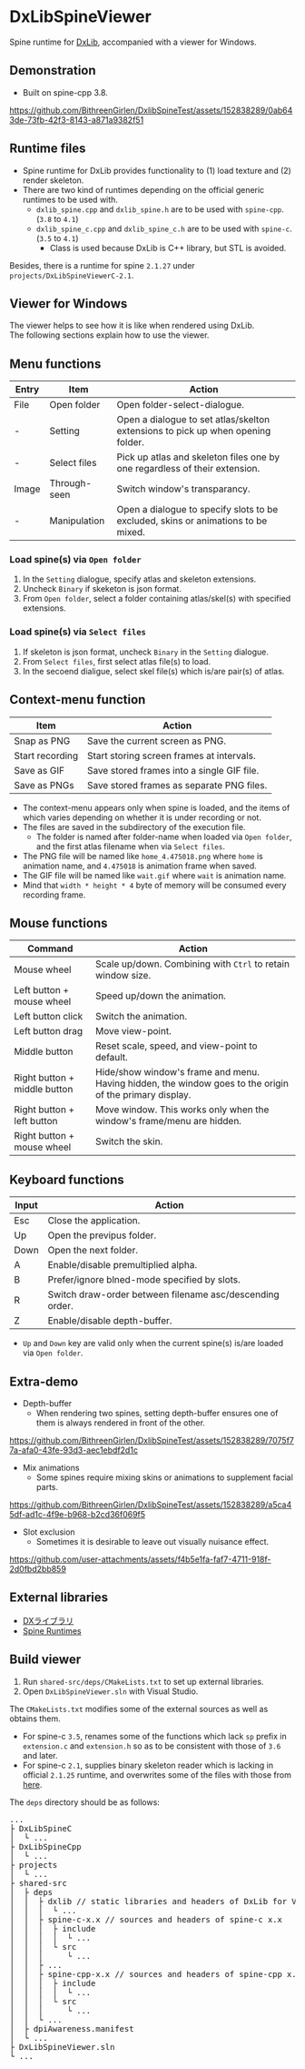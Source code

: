 # DxLibSpineViewer
Spine runtime for [DxLib](https://dxlib.xsrv.jp/index.html), accompanied with a viewer for Windows.

## Demonstration
- Built on spine-cpp 3.8.
 
https://github.com/BithreenGirlen/DxlibSpineTest/assets/152838289/0ab643de-73fb-42f3-8143-a871a9382f51

## Runtime files

- Spine runtime for DxLib provides functionality to (1) load texture and (2) render skeleton.
- There are two kind of runtimes depending on the official generic runtimes to be used with.
  - `dxlib_spine.cpp` and `dxlib_spine.h` are to be used with `spine-cpp`. (`3.8` to `4.1`)
  - `dxlib_spine_c.cpp` and `dxlib_spine_c.h` are to be used with `spine-c`. (`3.5` to `4.1`)
    - Class is used because DxLib is C++ library, but STL is avoided.

Besides, there is a runtime for spine `2.1.27` under `projects/DxLibSpineViewerC-2.1`. 

## Viewer for Windows

The viewer helps to see how it is like when rendered using DxLib.  
The following sections explain how to use the viewer.

## Menu functions

| Entry | Item | Action |
----|---- |---- 
File| Open folder | Open folder-select-dialogue.
 -| Setting | Open a dialogue to set atlas/skelton extensions to pick up when opening folder.
 -| Select files | Pick up atlas and skeleton files one by one regardless of their extension.
Image| Through-seen | Switch window's transparancy.
 -| Manipulation | Open a dialogue to specify slots to be excluded, skins or animations to be mixed.

### Load spine(s) via `Open folder` 
1. In the `Setting` dialogue, specify atlas and skeleton extensions.
2. Uncheck `Binary` if skeketon is json format.
3. From `Open folder`, select a folder containing atlas/skel(s) with specified extensions.

### Load spine(s) via `Select files`
1. If skeleton is json format, uncheck `Binary` in the `Setting` dialogue.
2. From `Select files`, first select atlas file(s) to load. 
3. In the secoend dialigue, select skel file(s) which is/are pair(s) of atlas.

## Context-menu function

| Item | Action |
|---- |---- 
| Snap as PNG | Save the current screen as PNG.
| Start recording | Start storing screen frames at intervals.
| Save as GIF | Save stored frames into a single GIF file.
| Save as PNGs | Save stored frames as separate PNG files.

- The context-menu appears only when spine is loaded, and the items of which varies depending on whether it is under recording or not.
- The files are saved in the subdirectory of the execution file.
  -  The folder is named after folder-name when loaded via `Open folder`, and the first atlas filename when via `Select files`.
- The PNG file will be named like `home_4.475018.png` where `home` is animation name, and `4.475018` is animation frame when saved.
- The GIF file will be named like `wait.gif` where `wait` is animation name.
- Mind that `width * height * 4` byte of memory will be consumed every recording frame.

## Mouse functions

| Command | Action |
----|---- 
Mouse wheel| Scale up/down. Combining with `Ctrl` to retain window size.
Left button + mouse wheel| Speed up/down the animation.
Left button click| Switch the animation.
Left button drag| Move view-point.
Middle button| Reset scale, speed, and view-point to default.
Right button + middle button| Hide/show window's frame and menu. Having hidden, the window goes to the origin of the primary display.
Right button + left button| Move window. This works only when the window's frame/menu are hidden.
Right button + mouse wheel| Switch the skin.

## Keyboard functions

| Input  | Action  |
| --- | --- |
| Esc | Close the application. |
| Up | Open the previpus folder. |
| Down | Open the next folder. |
| A | Enable/disable premultiplied alpha.| 
| B | Prefer/ignore blned-mode specified by slots.| 
| R | Switch draw-order between filename asc/descending order.| 
| Z | Enable/disable depth-buffer.|  

- `Up` and `Down` key are valid only when the current spine(s) is/are loaded via `Open folder`.

## Extra-demo
- Depth-buffer
  - When rendering two spines, setting depth-buffer ensures one of them is always rendered in front of the other.

https://github.com/BithreenGirlen/DxlibSpineTest/assets/152838289/7075f77a-afa0-43fe-93d3-aec1ebdf2d1c

- Mix animations
  - Some spines require mixing skins or animations to supplement facial parts.

https://github.com/BithreenGirlen/DxlibSpineTest/assets/152838289/a5ca45df-ad1c-4f9e-b968-b2cd36f069f5

- Slot exclusion
  - Sometimes it is desirable to leave out visually nuisance effect.

https://github.com/user-attachments/assets/f4b5e1fa-faf7-4711-918f-2d0fbd2bb859

## External libraries

- [DXライブラリ](https://dxlib.xsrv.jp/dxdload.html)
- [Spine Runtimes](https://github.com/EsotericSoftware/spine-runtimes)

## Build viewer
1. Run `shared-src/deps/CMakeLists.txt` to set up external libraries.
2. Open `DxLibSpineViewer.sln` with Visual Studio.

The `CMakeLists.txt` modifies some of the external sources as well as obtains them.
- For spine-c `3.5`, renames some of the functions which lack `sp` prefix in `extension.c` and `extension.h` so as to be consistent with those of `3.6` and later.
- For spine-c `2.1`, supplies binary skeleton reader which is lacking in official `2.1.25` runtime, and overwrites some of the files with those from [here](https://github.com/BithreenGirlen/spine-c-2.1.27).

The `deps` directory should be as follows:
<pre>
...
├ DxLibSpineC
│  └ ...
├ DxLibSpineCpp
│  └ ...
├ projects
│  └ ...
├ shared-src
│  ├ deps
│  │  ├ dxlib // static libraries and headers of DxLib for VC
│  │  │  └ ...
│  │  ├ spine-c-x.x // sources and headers of spine-c x.x
│  │  │  ├ include
│  │  │  │  └ ...
│  │  │  └ src
│  │  │     └ ...
│  │  ├ ...
│  │  ├ spine-cpp-x.x // sources and headers of spine-cpp x.x
│  │  │  ├ include
│  │  │  │  └ ...
│  │  │  └ src
│  │  │     └ ...
│  │  └ ...
│  ├ dpiAwareness.manifest
│  └ ...
├ DxLibSpineViewer.sln
└ ...
</pre>

